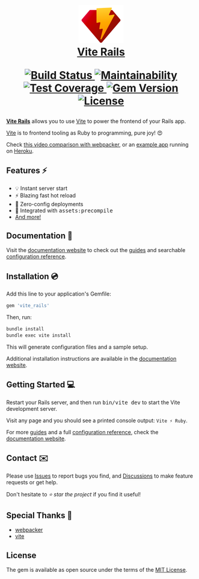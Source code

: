 <h1 align="center">
  <a href="https://vite-rails.netlify.app/">
    <img src="https://raw.githubusercontent.com/ElMassimo/vite_rails/main/docs/public/logo.svg" width="120px"/>
  </a>

  <br>

  <a href="https://vite-rails.netlify.app/">
    Vite Rails
  </a>

  <br>

  <p align="center">
    <a href="https://github.com/ElMassimo/vite_rails/actions">
      <img alt="Build Status" src="https://github.com/ElMassimo/vite_rails/workflows/build/badge.svg"/>
    </a>
    <a href="https://codeclimate.com/github/ElMassimo/vite_rails">
      <img alt="Maintainability" src="https://codeclimate.com/github/ElMassimo/vite_rails/badges/gpa.svg"/>
    </a>
    <a href="https://codeclimate.com/github/ElMassimo/vite_rails">
      <img alt="Test Coverage" src="https://codeclimate.com/github/ElMassimo/vite_rails/badges/coverage.svg"/>
    </a>
    <a href="https://rubygems.org/gems/vite_rails">
      <img alt="Gem Version" src="https://img.shields.io/gem/v/vite_rails.svg?colorB=e9573f"/>
    </a>
    <a href="https://github.com/ElMassimo/vite_rails/blob/master/LICENSE.txt">
      <img alt="License" src="https://img.shields.io/badge/license-MIT-428F7E.svg"/>
    </a>
  </p>
</h1>

[website]: https://vite-rails.netlify.app/
[configuration reference]: https://vite-rails.netlify.app/config/
[features]: https://vite-rails.netlify.app/guide/introduction.html
[guides]: https://vite-rails.netlify.app/guide/
[config]: https://vite-rails.netlify.app/config/
[vite_rails]: https://github.com/ElMassimo/vite_rails
[webpacker]: https://github.com/rails/webpacker
[vite]: http://vitejs.dev/
[config file]: https://github.com/ElMassimo/vite_rails/blob/main/vite-plugin-ruby/default.vite.json
[example app]: https://github.com/ElMassimo/pingcrm-vite
[heroku]: https://pingcrm-vite.herokuapp.com/
[Issues]: https://github.com/ElMassimo/vite_rails/issues?q=is%3Aissue+is%3Aopen+sort%3Aupdated-desc
[Discussions]: https://github.com/ElMassimo/vite_rails/discussions

[__Vite Rails__][vite_rails] allows you to use [Vite] to power the frontend of your Rails app.

[Vite] is to frontend tooling as Ruby to programming, pure joy! 😍

Check [this video comparison with webpacker](https://github.com/ElMassimo/pingcrm-vite/pull/1), or an [example app] running on [Heroku].

## Features ⚡️

- 💡 Instant server start
- ⚡️ Blazing fast hot reload
- 🚀 Zero-config deployments
- 🤝 Integrated with <kbd>assets:precompile</kbd>
- [And more!][features]

## Documentation 📖

Visit the [documentation website][website] to check out the [guides] and searchable [configuration reference].

## Installation 💿

Add this line to your application's Gemfile:

```ruby
gem 'vite_rails'
```

Then, run:

```bash
bundle install
bundle exec vite install
```

This will generate configuration files and a sample setup.

Additional installation instructions are available in the [documentation website][website].

## Getting Started 💻

Restart your Rails server, and then run <kbd>bin/vite dev</kbd> to start the Vite development server.

Visit any page and you should see a printed console output: `Vite ⚡️ Ruby`.

For more [guides] and a full [configuration reference], check the [documentation website][website].

## Contact ✉️

Please use [Issues] to report bugs you find, and [Discussions] to make feature requests or get help.

Don't hesitate to _⭐️ star the project_ if you find it useful!


## Special Thanks 🙏

- [webpacker]
- [vite]

## License

The gem is available as open source under the terms of the [MIT License](https://opensource.org/licenses/MIT).
